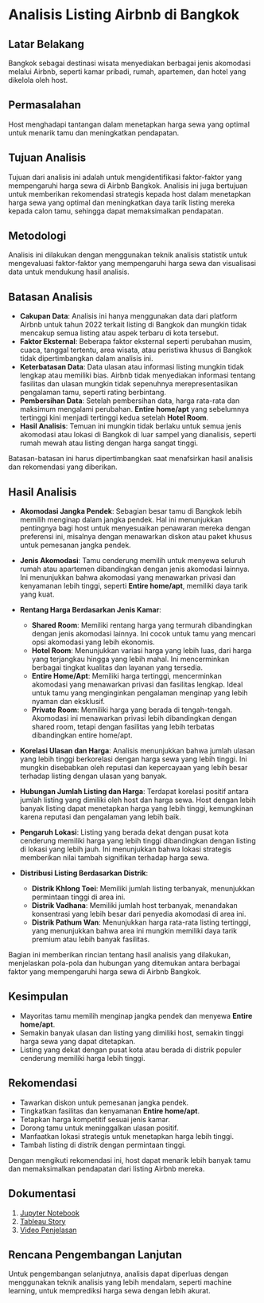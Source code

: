 # Analisis Listing Airbnb di Bangkok

## Latar Belakang

Bangkok sebagai destinasi wisata menyediakan berbagai jenis akomodasi melalui Airbnb, seperti kamar pribadi, rumah, apartemen, dan hotel yang dikelola oleh host.

## Permasalahan

Host menghadapi tantangan dalam menetapkan harga sewa yang optimal untuk menarik tamu dan meningkatkan pendapatan.

## Tujuan Analisis

Tujuan dari analisis ini adalah untuk mengidentifikasi faktor-faktor yang mempengaruhi harga sewa di Airbnb Bangkok. Analisis ini juga bertujuan untuk memberikan rekomendasi strategis kepada host dalam menetapkan harga sewa yang optimal dan meningkatkan daya tarik listing mereka kepada calon tamu, sehingga dapat memaksimalkan pendapatan.

## Metodologi

Analisis ini dilakukan dengan menggunakan teknik analisis statistik untuk mengevaluasi faktor-faktor yang mempengaruhi harga sewa dan visualisasi data untuk mendukung hasil analisis.

## Batasan Analisis
- **Cakupan Data**: Analisis ini hanya menggunakan data dari platform Airbnb untuk tahun 2022 terkait listing di Bangkok dan mungkin tidak mencakup semua listing atau aspek terbaru di kota tersebut.
- **Faktor Eksternal**: Beberapa faktor eksternal seperti perubahan musim, cuaca, tanggal tertentu, area wisata, atau peristiwa khusus di Bangkok tidak dipertimbangkan dalam analisis ini.
- **Keterbatasan Data**: Data ulasan atau informasi listing mungkin tidak lengkap atau memiliki bias. Airbnb tidak menyediakan informasi tentang fasilitas dan ulasan mungkin tidak sepenuhnya merepresentasikan pengalaman tamu, seperti rating berbintang.
- **Pembersihan Data**: Setelah pembersihan data, harga rata-rata dan maksimum mengalami perubahan. **Entire home/apt** yang sebelumnya tertinggi kini menjadi tertinggi kedua setelah **Hotel Room**.
- **Hasil Analisis**: Temuan ini mungkin tidak berlaku untuk semua jenis akomodasi atau lokasi di Bangkok di luar sampel yang dianalisis, seperti rumah mewah atau listing dengan harga sangat tinggi.


Batasan-batasan ini harus dipertimbangkan saat menafsirkan hasil analisis dan rekomendasi yang diberikan.


## Hasil Analisis

- **Akomodasi Jangka Pendek**: Sebagian besar tamu di Bangkok lebih memilih menginap dalam jangka pendek. Hal ini menunjukkan pentingnya bagi host untuk menyesuaikan penawaran mereka dengan preferensi ini, misalnya dengan menawarkan diskon atau paket khusus untuk pemesanan jangka pendek.

- **Jenis Akomodasi**: Tamu cenderung memilih untuk menyewa seluruh rumah atau apartemen dibandingkan dengan jenis akomodasi lainnya. Ini menunjukkan bahwa akomodasi yang menawarkan privasi dan kenyamanan lebih tinggi, seperti **Entire home/apt**, memiliki daya tarik yang kuat.

- **Rentang Harga Berdasarkan Jenis Kamar**: 
  - **Shared Room**: Memiliki rentang harga yang termurah dibandingkan dengan jenis akomodasi lainnya. Ini cocok untuk tamu yang mencari opsi akomodasi yang lebih ekonomis.
  - **Hotel Room**: Menunjukkan variasi harga yang lebih luas, dari harga yang terjangkau hingga yang lebih mahal. Ini mencerminkan berbagai tingkat kualitas dan layanan yang tersedia.
  - **Entire Home/Apt**: Memiliki harga tertinggi, mencerminkan akomodasi yang menawarkan privasi dan fasilitas lengkap. Ideal untuk tamu yang menginginkan pengalaman menginap yang lebih nyaman dan eksklusif.
  - **Private Room**: Memiliki harga yang berada di tengah-tengah. Akomodasi ini menawarkan privasi lebih dibandingkan dengan shared room, tetapi dengan fasilitas yang lebih terbatas dibandingkan entire home/apt.

- **Korelasi Ulasan dan Harga**: Analisis menunjukkan bahwa jumlah ulasan yang lebih tinggi berkorelasi dengan harga sewa yang lebih tinggi. Ini mungkin disebabkan oleh reputasi dan kepercayaan yang lebih besar terhadap listing dengan ulasan yang banyak.

- **Hubungan Jumlah Listing dan Harga**: Terdapat korelasi positif antara jumlah listing yang dimiliki oleh host dan harga sewa. Host dengan lebih banyak listing dapat menetapkan harga yang lebih tinggi, kemungkinan karena reputasi dan pengalaman yang lebih baik.

- **Pengaruh Lokasi**: Listing yang berada dekat dengan pusat kota cenderung memiliki harga yang lebih tinggi dibandingkan dengan listing di lokasi yang lebih jauh. Ini menunjukkan bahwa lokasi strategis memberikan nilai tambah signifikan terhadap harga sewa.

- **Distribusi Listing Berdasarkan Distrik**:
  - **Distrik Khlong Toei**: Memiliki jumlah listing terbanyak, menunjukkan permintaan tinggi di area ini.
  - **Distrik Vadhana**: Memiliki jumlah host terbanyak, menandakan konsentrasi yang lebih besar dari penyedia akomodasi di area ini.
  - **Distrik Pathum Wan**: Menunjukkan harga rata-rata listing tertinggi, yang menunjukkan bahwa area ini mungkin memiliki daya tarik premium atau lebih banyak fasilitas.

Bagian ini memberikan rincian tentang hasil analisis yang dilakukan, menjelaskan pola-pola dan hubungan yang ditemukan antara berbagai faktor yang mempengaruhi harga sewa di Airbnb Bangkok.


## Kesimpulan

- Mayoritas tamu memilih menginap jangka pendek dan menyewa **Entire home/apt**.
- Semakin banyak ulasan dan listing yang dimiliki host, semakin tinggi harga sewa yang dapat ditetapkan.
- Listing yang dekat dengan pusat kota atau berada di distrik populer cenderung memiliki harga lebih tinggi.

## Rekomendasi

- Tawarkan diskon untuk pemesanan jangka pendek.
- Tingkatkan fasilitas dan kenyamanan **Entire home/apt**.
- Tetapkan harga kompetitif sesuai jenis kamar.
- Dorong tamu untuk meninggalkan ulasan positif.
- Manfaatkan lokasi strategis untuk menetapkan harga lebih tinggi.
- Tambah listing di distrik dengan permintaan tinggi.

Dengan mengikuti rekomendasi ini, host dapat menarik lebih banyak tamu dan memaksimalkan pendapatan dari listing Airbnb mereka.

## Dokumentasi

1. [Jupyter Notebook](https://github.com/fikigayo/Capstone-Project/blob/68e3a67b1624c90493cb7c9eb045036721d5d773/modul%202/Data%20Analisis%20Airbnb%20Listing%20Bangkok.ipynb)
2. [Tableau Story](https://public.tableau.com/app/profile/fiki.putra/viz/CapstoneProjectModul2AirbnbListingBangkok/Story)
3. [Video Penjelasan](https://drive.google.com/file/d/1jB3NNPaLY5MhmAId9cqluiut22nsVrfJ/view?usp=drive_link)

## Rencana Pengembangan Lanjutan

Untuk pengembangan selanjutnya, analisis dapat diperluas dengan menggunakan teknik analisis yang lebih mendalam, seperti machine learning, untuk memprediksi harga sewa dengan lebih akurat.
